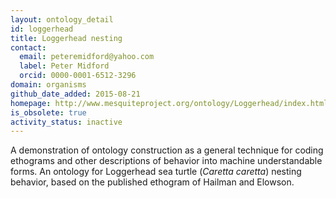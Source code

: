 ```yaml
---
layout: ontology_detail
id: loggerhead
title: Loggerhead nesting
contact:
  email: peteremidford@yahoo.com
  label: Peter Midford
  orcid: 0000-0001-6512-3296
domain: organisms
github_date_added: 2015-08-21
homepage: http://www.mesquiteproject.org/ontology/Loggerhead/index.html
is_obsolete: true
activity_status: inactive
---
```


A demonstration of ontology construction as a general technique for coding ethograms and other descriptions of behavior into machine understandable forms. An ontology for Loggerhead sea turtle (<i>Caretta caretta</i>) nesting behavior, based on the published ethogram of Hailman and Elowson.
